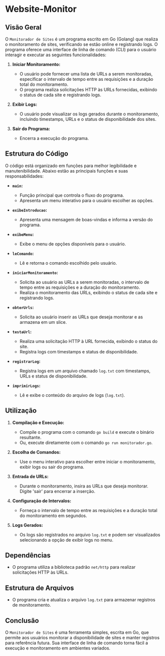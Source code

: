 # Website-Monitor

## Visão Geral

O `Monitorador de Sites` é um programa escrito em Go (Golang) que realiza o monitoramento de sites, verificando se estão online e registrando logs. O programa oferece uma interface de linha de comando (CLI) para o usuário interagir e executar as seguintes funcionalidades:

1. **Iniciar Monitoramento:**
   - O usuário pode fornecer uma lista de URLs a serem monitoradas, especificar o intervalo de tempo entre as requisições e a duração total do monitoramento.
   - O programa realiza solicitações HTTP às URLs fornecidas, exibindo o status de cada site e registrando logs.

2. **Exibir Logs:**
   - O usuário pode visualizar os logs gerados durante o monitoramento, incluindo timestamps, URLs e o status de disponibilidade dos sites.

3. **Sair do Programa:**
   - Encerra a execução do programa.

## Estrutura do Código

O código está organizado em funções para melhor legibilidade e manutenibilidade. Abaixo estão as principais funções e suas responsabilidades:

- **`main`:**
  - Função principal que controla o fluxo do programa.
  - Apresenta um menu interativo para o usuário escolher as opções.

- **`exibeIntroducao`:**
  - Apresenta uma mensagem de boas-vindas e informa a versão do programa.

- **`exibeMenu`:**
  - Exibe o menu de opções disponíveis para o usuário.

- **`leComando`:**
  - Lê e retorna o comando escolhido pelo usuário.

- **`iniciarMonitoramento`:**
  - Solicita ao usuário as URLs a serem monitoradas, o intervalo de tempo entre as requisições e a duração do monitoramento.
  - Realiza o monitoramento das URLs, exibindo o status de cada site e registrando logs.

- **`obterUrls`:**
  - Solicita ao usuário inserir as URLs que deseja monitorar e as armazena em um slice.

- **`testaUrl`:**
  - Realiza uma solicitação HTTP à URL fornecida, exibindo o status do site.
  - Registra logs com timestamps e status de disponibilidade.

- **`registrarLog`:**
  - Registra logs em um arquivo chamado `log.txt` com timestamps, URLs e status de disponibilidade.

- **`imprimirLogs`:**
  - Lê e exibe o conteúdo do arquivo de logs (`log.txt`).

## Utilização

1. **Compilação e Execução:**
   - Compile o programa com o comando `go build` e execute o binário resultante.
   - Ou, execute diretamente com o comando `go run monitorador.go`.

2. **Escolha de Comandos:**
   - Use o menu interativo para escolher entre iniciar o monitoramento, exibir logs ou sair do programa.

3. **Entrada de URLs:**
   - Durante o monitoramento, insira as URLs que deseja monitorar. Digite 'sair' para encerrar a inserção.

4. **Configuração de Intervalos:**
   - Forneça o intervalo de tempo entre as requisições e a duração total do monitoramento em segundos.

5. **Logs Gerados:**
   - Os logs são registrados no arquivo `log.txt` e podem ser visualizados selecionando a opção de exibir logs no menu.

## Dependências

- O programa utiliza a biblioteca padrão `net/http` para realizar solicitações HTTP às URLs.

## Estrutura de Arquivos

- O programa cria e atualiza o arquivo `log.txt` para armazenar registros de monitoramento.

## Conclusão

O `Monitorador de Sites` é uma ferramenta simples, escrita em Go, que permite aos usuários monitorar a disponibilidade de sites e manter registros para referência futura. Sua interface de linha de comando torna fácil a execução e monitoramento em ambientes variados.
